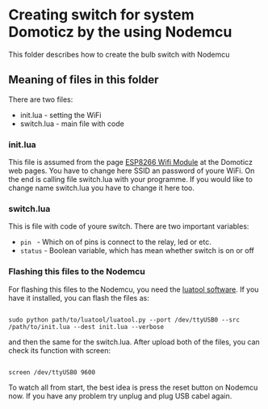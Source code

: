 <h1>Creating switch for system Domoticz by the using Nodemcu</h1>
This folder describes how to create the bulb switch with Nodemcu
<h2>Meaning of files in this folder</h2>
There are two files:
<ul>
<li> init.lua - setting the WiFi
<li> switch.lua - main file with code
</ul>
<h3>init.lua</h3>
This file is assumed from the page <a href="https://www.domoticz.com/wiki/ESP8266_WiFi_module">ESP8266 Wifi Module</a> at the Domoticz web pages. You have to change here SSID an password of youre WiFi. On the end is calling file switch.lua with your programme. If you would like to change name switch.lua you have to change it here too.
<h3>switch.lua</h3>
This is file with code of youre switch. There are two important variables:
<ul>
<li><code>pin </code> - Which on of pins is connect to the relay, led or etc.
<li><code>status</code> - Boolean variable, which has mean whether switch is on or off
</ul>
<h3>Flashing this files to the Nodemcu</h3>
<p>For flashing this files to the Nodemcu, you need the <a href="https://github.com/4refr0nt/luatool">luatool software</a>. If you have it installed, you can flash the files as:</p>
<code>
sudo python path/to/luatool/luatool.py --port /dev/ttyUSB0 --src /path/to/init.lua --dest init.lua --verbose
</code>
<p>and then the same for the switch.lua. After upload both of the files, you can check its function with screen:</p>
<code>
screen /dev/ttyUSB0 9600
</code>
<p>To watch all from start, the best idea is press the reset button on Nodemcu now. If you have any problem try unplug and plug USB cabel again.</p>

